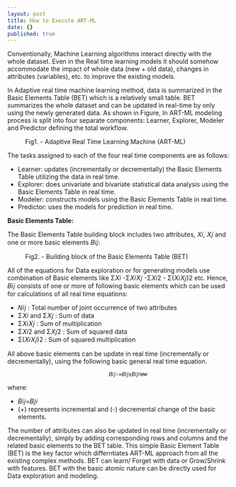 ```yaml
---
layout: post
title: How to Execute ART-ML
date: {}
published: true
---
```



<p class="intro"><span class="dropcap">C</span>onventionally, Machine Learning algorithms interact directly with the whole dataset. Even in the Real time learning models it should somehow accommodate the impact of whole data (new + old data), changes in attributes (variables), etc. to improve the existing models.</p>
In Adaptive real time machine learning method, data is summarized in the Basic Elements Table (BET) which is a relatively small table. BET summarizes the whole dataset and can be updated in real-time by only using the newly generated data. As shown in Figure, In ART-ML modeling process is split into four separate components: Learner, Explorer, Modeler and Predictor defining the total workflow.
<figure>
	<img src="{{ '/assets/img/BET.PNG' | prepend: site.baseurl }}" alt=""> 
	<figcaption>Fig1. - Adaptive Real Time Learning Machine (ART-ML) </figcaption>
</figure>

The tasks assigned to each of the four real time components are as follows: 
- Learner: updates (incrementally or decrementally) the Basic Elements Table utilizing the data in real time. 
- Explorer: does univariate and bivariate statistical data analysis using the Basic Elements Table in real time. 
- Modeler: constructs models using the Basic Elements Table in real time. 
- Predictor: uses the models for prediction in real time.


**Basic Elements Table:**

The Basic Elements Table building block includes two attributes, 𝑋𝑖, 𝑋𝑗 and one or more basic elements 𝐵𝑖𝑗:
<figure>
	<img src="{{ '/assets/img/Table.JPG' | prepend: site.baseurl }}" alt=""> 
	<figcaption>Fig2. - Building block of the Basic Elements Table (BET) </figcaption>
</figure>

All of the equations for Data exploration or for generating models use combination of Basic elements like Σ𝑋𝑖 -Σ𝑋𝑖𝑋𝑗 -Σ𝑋𝑖2 - Σ(𝑋𝑖𝑋𝑗)2 etc. Hence, 𝐵𝑖𝑗 consists of one or more of following basic elements which can be used for calculations of all real time equations:  
- 𝑁𝑖𝑗 : Total number of joint occurrence of two attributes 
- Σ𝑋𝑖 and Σ𝑋𝑗 : Sum of data 
- Σ𝑋𝑖𝑋𝑗 : Sum of multiplication 
- Σ𝑋𝑖2 and Σ𝑋𝑗2 : Sum of squared data 
- Σ(𝑋𝑖𝑋𝑗)2 : Sum of squared multiplication

All above basic elements can be update in real time (incrementally or decrementally), using the following basic general real time equation.

									𝐵𝑖𝑗∶=𝐵𝑖𝑗±𝐵𝑖𝑗𝑛𝑒𝑤
where: 
- 𝐵𝑖𝑗=𝐵𝑗𝑖 
- (+) represents incremental and (-) decremental change of the basic elements.


The number of attributes can also be updated in real time (incrementally or decrementally), simply by adding corresponding rows and columns and the related basic elements to the BET table. This simple Basic Element Table (BET) is the key factor which differntiates ART-ML approach from all the existing complex methods. BET can learn/ Forget with data or Grow/Shrink with features. BET with the basic atomic nature can be directly used for Data exploration and modeling.
